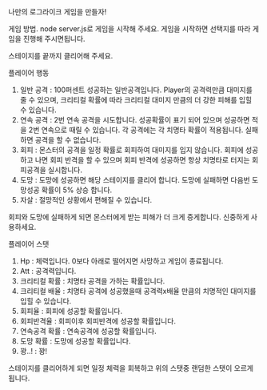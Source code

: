 나만의 로그라이크 게임을 만들자!

게임 방법.
node server.js로 게임을 시작해 주세요.
게임을 시작하면 선택지를 따라 게임을 진행해 주시면됩니다.

스테이지를 끝까지 클리어해 주세요.

플레이어 행동
1. 일반 공격 : 100퍼센트 성공하는 일반공격입니다. Player의 공격력만큼 대미지를 줄 수 있으며, 크리티컬 확률에 따라 크리티컬 대미지 만큼의 더 강한 피해를 입힐 수 있습니다.
2. 연속 공격 : 2번 연속 공격을 시도합니다. 성공확률이 표기 되어 있으며 성공하면 적을 2번 연속으로 때릴 수 있습니다. 각 공격에는 각 치명타 확률이 적용됩니다. 실패하면 공격을 할 수 없습니다.
3. 회피 : 몬스터의 공격을 일정 확률로 회피하여 대미지를 입지 않습니다. 회피에 성공하고 나면 회피 반격을 할 수 있으며 회피 반격에 성공하면 항상 치명타로 터지는 회피공격을 실시합니다.
4. 도망 : 도망에 성공하면 해당 스테이지를 클리어 합니다. 도망에 실패하면 다음번 도망성공 확률이 5% 상승 합니다.
5. 자살 : 절망적인 상황에서 편해질 수 있습니다.

회피와 도망에 실패하게 되면 몬스터에게 받는 피해가 더 크게 증게합니다. 신중하게 사용하세요.

플레이어 스탯
1. Hp : 체력입니다. 0보다 아래로 떨어지면 사망하고 게임이 종료됩니다.
2. Att : 공격력입니다. 
3. 크리티컬 확률 : 치명타 공격을 가하는 확률입니다.
4. 크리티컬 배율 : 치명타 공격에 성공했을때 공격력x배율 만큼의 치명적인 대미지를 입힐 수 있습니다.
5. 회피율 : 회피에 성공할 확률입니다.
6. 회피반격율 : 회피이후 회피반격에 성공할 확률입니다.
7. 연속공격 확률 : 연속공격에 성공할 확률입니다.
8. 도망 확률 : 도망에 성공할 확률입니다.
9. 꽝..! : 꽝! 

스테이지를 클리어하게 되면 일정 체력을 회복하고 위의 스탯중 랜덤한 스탯이 오르게 됩니다.

